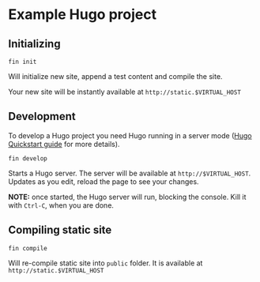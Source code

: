 # Example Hugo project

## Initializing

```
fin init
``` 

Will initialize new site, append a test content and compile the site.

Your new site will be instantly available at `http://static.$VIRTUAL_HOST`

## Development

To develop a Hugo project you need Hugo running in a server mode ([Hugo Quickstart guide](https://gohugo.io/getting-started/quick-start/) for more details).

```
fin develop
```

Starts a Hugo server. The server will be available at `http://$VIRTUAL_HOST`. 
Updates as you edit, reload the page to see your changes.

**NOTE:** once started, the Hugo server will run, blocking the console. Kill it with `Ctrl-C`, when you are done.

## Compiling static site

```
fin compile
``` 

Will re-compile static site into `public` folder. It is available at `http://static.$VIRTUAL_HOST`
